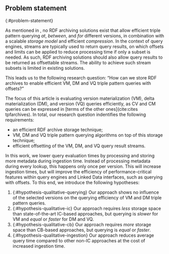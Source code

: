 ## Problem statement
{:#problem-statement}

As mentioned in [](#introduction), no RDF archiving solutions exist that allow
efficient triple pattern querying _at_, _between_, and _for_ different versions,
in combination with a scalable _storage model_ and efficient _compression_.
In the context of query engines, streams are typically used to return query results,
on which offsets and limits can be applied to reduce processing time if only a subset is needed.
As such, RDF archiving solutions should also allow query results to be returned as offsettable streams.
The ability to achieve such stream subsets is limited in existing solutions.

This leads us to the following research question:
<q id="research-question">How can we store RDF archives to enable efficient VM, DM and VQ triple pattern queries with offsets?</q>

The focus of this article is evaluating version materialization (VM), delta materialization (DM), and version (VQ) queries efficiently,
as CV and CM queries can be expressed in [terms of the other ones](cite:cites tpfarchives).
In total, our research question indentifies the following requirements:

- an efficient RDF archive storage technique;
- VM, DM and VQ triple pattern querying algorithms on top of this storage technique;
- efficient offsetting of the VM, DM, and VQ query result streams.

In this work, we lower query evaluation times by processing and storing more metadata during ingestion time.
Instead of processing metadata during every lookup, this happens only once per version.
This will increase ingestion times, but will improve the efficiency of performance-critical features
within query engines and Linked Data interfaces, such as querying with offsets.
To this end, we introduce the following hypotheses:

1. {:#hypothesis-qualitative-querying}
Our approach shows no influence of the selected versions on the querying efficiency of VM and DM triple pattern queries.
2. {:#hypothesis-qualitative-ic}
Our approach requires *less* storage space than state-of-the-art IC-based approaches, but querying is *slower* for VM and *equal* or *faster* for DM and VQ.
3. {:#hypothesis-qualitative-cb}
Our approach requires *more* storage space than CB-based approaches, but querying is *equal* or *faster*.
4. {:#hypothesis-qualitative-ingestion}
Our approach reduces average query time compared to other non-IC approaches at the cost of increased ingestion time.
